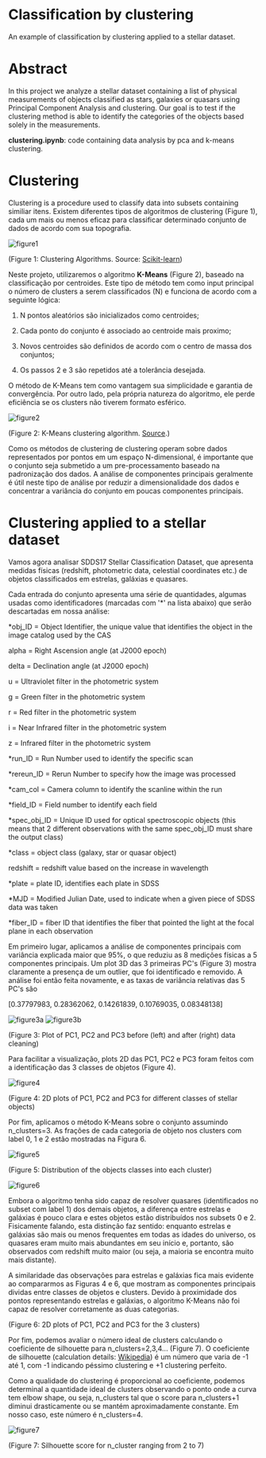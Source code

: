 # Classification by clustering
An example of classification by clustering applied to a stellar dataset.

# Abstract
In this project we analyze a stellar dataset containing a list of physical measurements of objects classified as stars, galaxies or quasars using Principal Component Analysis and clustering. Our goal is to test if the clustering method is able to identify the categories of the objects based solely in the measurements.

 **clustering.ipynb**: code containing data analysis by pca and k-means clustering.

 # Clustering

Clustering is a procedure used to classify data into subsets containing similiar itens. Existem diferentes tipos de algoritmos de clustering (Figure 1), cada um mais ou menos eficaz para classificar determinado conjunto de dados de acordo com sua topografia.

 ![figure1](https://github.com/rafael-raiser/portfolio_clustering/blob/main/images/clustering_algorithms.webp)

(Figure 1: Clustering Algorithms. Source: [Scikit-learn](https://scikit-learn.org/stable/modules/clustering.html))

Neste projeto, utilizaremos o algoritmo **K-Means** (Figure 2), baseado na classificação por centroides. Este tipo de método tem como input principal o número de clusters a serem classificados (N) e funciona de acordo com a seguinte lógica:

1. N pontos aleatórios são inicializados como centroides;

2. Cada ponto do conjunto é associado ao centroide mais proximo;

3. Novos centroides são definidos de acordo com o centro de massa dos conjuntos;

4. Os passos 2 e 3 são repetidos até a tolerância desejada.

O método de K-Means tem como vantagem sua simplicidade e garantia de convergência. Por outro lado, pela própria natureza do algoritmo, ele perde eficiência se os clusters não tiverem formato esférico.

![figure2](https://github.com/rafael-raiser/portfolio_clustering/blob/main/images/kmeans_clustering_example.gif)

(Figure 2: K-Means clustering algorithm. [Source](https://theanlim.rbind.io/post/clustering-k-means-k-means-and-gganimate/).)

Como os métodos de clustering de clustering operam sobre dados representados por pontos em um espaço N-dimensional, é importante que o conjunto seja submetido a um pre-processamento baseado na padronização dos dados. A análise de componentes principais geralmente é útil neste tipo de análise por reduzir a dimensionalidade dos dados e concentrar a variância do conjunto em poucas componentes principais.

# Clustering applied to a stellar dataset

Vamos agora analisar SDDS17 Stellar Classification Dataset, que apresenta medidas físicas (redshift, photometric data, celestial coordinates etc.) de objetos classificados em estrelas, galáxias e quasares.

Cada entrada do conjunto apresenta uma série de quantidades, algumas usadas como identificadores (marcadas com '\*' na lista abaixo) que serão descartadas em nossa análise:

*obj_ID = Object Identifier, the unique value that identifies the object in the image catalog used by the CAS 

alpha = Right Ascension angle (at J2000 epoch)

delta = Declination angle (at J2000 epoch)

u = Ultraviolet filter in the photometric system

g = Green filter in the photometric system

r = Red filter in the photometric system

i = Near Infrared filter in the photometric system

z = Infrared filter in the photometric system

*run_ID = Run Number used to identify the specific scan

*rereun_ID = Rerun Number to specify how the image was processed

*cam_col = Camera column to identify the scanline within the run

*field_ID = Field number to identify each field

*spec_obj_ID = Unique ID used for optical spectroscopic objects (this means that 2 different observations with the same spec_obj_ID must share the output class)

*class = object class (galaxy, star or quasar object)

redshift = redshift value based on the increase in wavelength

*plate = plate ID, identifies each plate in SDSS

*MJD = Modified Julian Date, used to indicate when a given piece of SDSS data was taken

*fiber_ID = fiber ID that identifies the fiber that pointed the light at the focal plane in each observation

Em primeiro lugar, aplicamos a análise de componentes principais com variância explicada maior que 95%, o que reduziu as 8 medições físicas a 5 componentes principais. Um plot 3D das 3 primeiras PC's (Figure 3) mostra claramente a presença de um outlier, que foi identificado e removido. A análise foi então feita novamente, e as taxas de variância relativas das 5 PC's são

\[0.37797983, 0.28362062, 0.14261839, 0.10769035, 0.08348138\]

![figure3a](https://github.com/rafael-raiser/portfolio_clustering/blob/main/images/PCA_3D_outlier.png)
![figure3b](https://github.com/rafael-raiser/portfolio_clustering/blob/main/images/PCA_3D_cleaned.png)

(Figure 3: Plot of PC1, PC2 and PC3 before (left) and after (right) data cleaning)

Para facilitar a visualização, plots 2D das PC1, PC2 e PC3 foram feitos com a identificação das 3 classes de objetos (Figure 4).

![figure4](https://github.com/rafael-raiser/portfolio_clustering/blob/main/images/PCA_2D_classes.png)

(Figure 4: 2D plots of PC1, PC2 and PC3 for different classes of stellar objects)

Por fim, aplicamos o método K-Means sobre o conjunto assumindo n_clusters=3. As frações de cada categoria de objeto nos clusters com label 0, 1 e 2 estão mostradas na Figura 6.

![figure5](https://github.com/rafael-raiser/portfolio_clustering/blob/main/images/pie_charts_kmeans.png)

(Figure 5: Distribution of the objects classes into each cluster)

![figure6](https://github.com/rafael-raiser/portfolio_clustering/blob/main/images/PCA_2D_clusters.png)

Embora o algoritmo tenha sido capaz de resolver quasares (identificados no subset com label 1) dos demais objetos, a diferença entre estrelas e galáxias é pouco clara e estes objetos estão distribuídos nos subsets 0 e 2. Fisicamente falando, esta distinção faz sentido: enquanto estrelas e galáxias são mais ou menos frequentes em todas as idades do universo, os quasares eram muito mais abundantes em seu início e, portanto, são observados com redshift muito maior (ou seja, a maioria se encontra muito mais distante).

A similaridade das observações para estrelas e galáxias fica mais evidente ao compararmos as Figuras 4 e 6, que mostram as componentes principais dividas entre classes de objetos e clusters. Devido à proximidade dos pontos representando estrelas e galáxias, o algoritmo K-Means não foi capaz de resolver corretamente as duas categorias.

(Figure 6: 2D plots of PC1, PC2 and PC3 for the 3 clusters)

Por fim, podemos avaliar o número ideal de clusters calculando o coeficiente de silhouette para n_clusters=2,3,4... (Figure 7). O coeficiente de silhouette (calculation details: [Wikipedia](https://en.wikipedia.org/wiki/Silhouette_(clustering)#:~:text=The%20silhouette%20value%20is%20a,poorly%20matched%20to%20neighboring%20clusters.)) é um número que varia de -1 até 1, com -1 indicando péssimo clustering e +1 clustering perfeito.

Como a qualidade do clustering é proporcional ao coeficiente, podemos determinal a quantidade ideal de clusters observando o ponto onde a curva tem elbow shape, ou seja, n_clusters tal que o score para n_clusters+1 diminui drasticamente ou se mantém aproximadamente constante. Em nosso caso, este número é n_clusters=4.

![figure7](https://github.com/rafael-raiser/portfolio_clustering/blob/main/images/scores_kmeans.png)

(Figure 7: Silhouette score for n_cluster ranging from 2 to 7)









 

 
